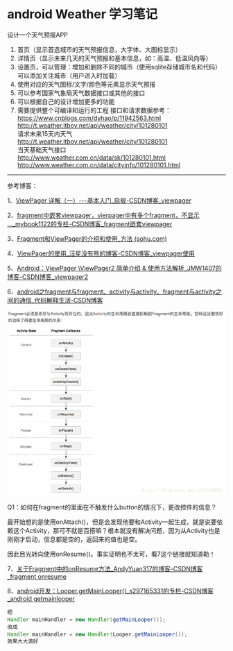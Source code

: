 # android Weather 学习笔记

设计一个天气预报APP

1. 首页（显示首选城市的天气预报信息，大字体、大图标显示）
2. 详情页（显示未来几天的天气预报和基本信息，如：高温、低温风向等）
3. 设置页，可以管理：增加和删除不同的城市（使用sqlite存储城市名和代码）
       可以添加关注城市（用户进入时加载）
4. 使用对应的天气图标/文字/颜色等元素显示天气预报
5. 可以参考国家气象局天气数据接口或其他的接口
6. 可以根据自己的设计增加更多的功能
7. 需要提供整个可编译和运行的工程
   接口和请求数据参考：  
   https://www.cnblogs.com/dyhao/p/11942563.html  
   http://t.weather.itboy.net/api/weather/city/101280101  
   请求未来15天内天气  
   http://t.weather.itboy.net/api/weather/city/101280101  
   当天基础天气接口  
   http://www.weather.com.cn/data/sk/101280101.html  
   http://www.weather.com.cn/data/cityinfo/101280101.html  

***

参考博客：

1、[ViewPager 详解（一）---基本入门_启舰-CSDN博客_viewpager](https://blog.csdn.net/harvic880925/article/details/38453725)  

2、[fragment中嵌套viewpager，vierpager中有多个fragment，不显示 ..._mybook1122的专栏-CSDN博客_fragment嵌套viewpager](https://blog.csdn.net/mybook1122/article/details/24003343)

3、[Fragment和ViewPager的介绍和使用_方法 (sohu.com)](https://www.sohu.com/a/421658765_100109711)  

4、[ViewPager的使用_汪星没有熊的博客-CSDN博客_viewpager使用](https://blog.csdn.net/weixin_45697390/article/details/104515491)  

5、[Android：ViewPager \ViewPager2 简单介绍 & 使用方法解析_JMW1407的博客-CSDN博客_viewpager2](https://blog.csdn.net/JMW1407/article/details/114273649)  

6、[android之fragment与fragment、activity与activity、fragment与activity之间的通信_代码解释生活-CSDN博客](https://blog.csdn.net/u011146511/article/details/80485362)

![](./tupian/fragment生命周期.png)

Q1：如何在fragment的里面在不触发什么button的情况下，更改控件的信息？

​	最开始想的是使用onAttach()，但是会发现他要和Activity一起生成，就是说要依赖这个Activity，那可不就是百搭嘛？根本就没有解决问题，因为从Activity也是刚刚才启动，信息都是空的，返回来的值也是空。

​	因此目光转向使用onResume()。事实证明也不太可，看7这个链接就知道勒！

7、[关于Fragment中的onResume方法_AndyYuan317的博客-CSDN博客_fragment onresume](https://blog.csdn.net/qq_42618969/article/details/82014498)

8、[android开发：Looper.getMainLooper()_s297165331的专栏-CSDN博客_android getmainlooper](https://blog.csdn.net/s297165331/article/details/56484923)

```java
把
Handler mainHandler = new Handler(getMainLooper());
改成
Handler mainHandler = new Handler(Looper.getMainLooper());
效果大大滴好
```

